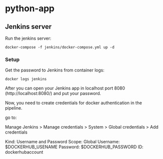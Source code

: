 # python-app

## Jenkins server

Run the jenkins server:
```
docker-compose -f jenkins/docker-compose.yml up -d
```
### Setup
Get the password to Jenkins from container logs:
```
docker logs jenkins
```
After you can open your Jenkins app in localhost port 8080 (http://localhost:8080/) and put your password.

Now, you need to create credentials for docker authentication in the pipeline.

go to:

Manage Jenkins > Manage credentials > System > Global credentials > Add credentials

Kind: Username and Password
Scope: Global
Username: $DOCKERHUB_USENAME
Password: $DOCKERHUB_PASSWORD
ID: dockerhubaccount



